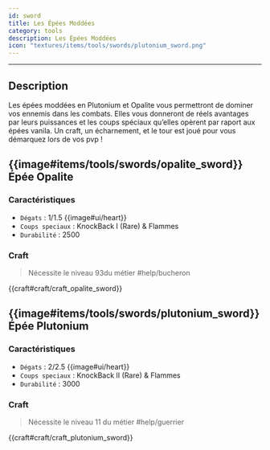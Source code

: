```yaml
---
id: sword
title: Les Épées Moddées
category: tools
description: Les Épées Moddées
icon: "textures/items/tools/swords/plutonium_sword.png"
---
```

___
## Description

Les épées moddées en Plutonium et Opalite vous permettront de dominer vos ennemis dans les combats. 
Elles vous donneront de réels avantages par leurs puissances et les coups spéciaux qu’elles opèrent par raport aux épées vanila. 
Un craft, un écharnement, et le tour est joué pour vous démarquez lors de vos pvp !

##  {{image#items/tools/swords/opalite_sword}} Épée Opalite

### Caractéristiques

- ``Dégats`` : 1/1.5 {{image#ui/heart}}
- ``Coups speciaux`` : KnockBack I (Rare) & Flammes
- ``Durabilité`` : 2500

### Craft 

> Nécessite le niveau 93du métier #help/bucheron

{{craft#craft/craft_opalite_sword}} 

##  {{image#items/tools/swords/plutonium_sword}} Épée Plutonium

### Caractéristiques

- ``Dégats`` : 2/2.5 {{image#ui/heart}}
- ``Coups speciaux`` : KnockBack II (Rare) & Flammes
- ``Durabilité`` : 3000

### Craft 

> Nécessite le niveau 11 du métier #help/guerrier

{{craft#craft/craft_plutonium_sword}} 
